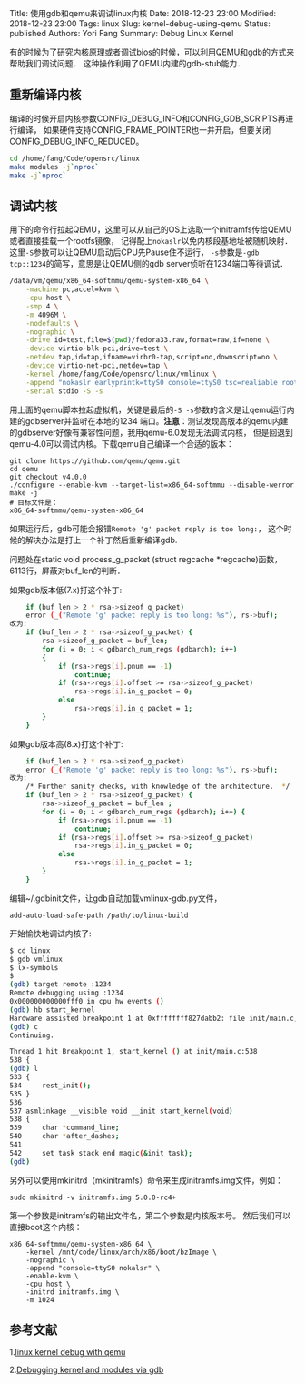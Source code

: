 Title: 使用gdb和qemu来调试linux内核
Date: 2018-12-23 23:00
Modified: 2018-12-23 23:00
Tags: linux
Slug: kernel-debug-using-qemu
Status: published
Authors: Yori Fang
Summary: Debug Linux Kernel


有的时候为了研究内核原理或者调试bios的时候，可以利用QEMU和gdb的方式来帮助我们调试问题．
这种操作利用了QEMU内建的gdb-stub能力．

## 重新编译内核

编译的时候开启内核参数CONFIG_DEBUG_INFO和CONFIG_GDB_SCRIPTS再进行编译，
如果硬件支持CONFIG_FRAME_POINTER也一并开启，但要关闭CONFIG_DEBUG_INFO_REDUCED。

```bash
cd /home/fang/Code/opensrc/linux
make modules -j`nproc`
make -j`nproc` 
```

## 调试内核

用下的命令行拉起QEMU，这里可以从自己的OS上选取一个initramfs传给QEMU或者直接挂载一个rootfs镜像，
记得配上`nokaslr`以免内核段基地址被随机映射．
这里`-S`参数可以让QEMU启动后CPU先Pause住不运行，
`-s`参数是`-gdb tcp::1234`的简写，意思是让QEMU侧的gdb server侦听在1234端口等待调试．

```bash
/data/vm/qemu/x86_64-softmmu/qemu-system-x86_64 \
	-machine pc,accel=kvm \
	-cpu host \
    -smp 4 \
	-m 4096M \
	-nodefaults \
	-nographic \
	-drive id=test,file=$(pwd)/fedora33.raw,format=raw,if=none \
	-device virtio-blk-pci,drive=test \
	-netdev tap,id=tap,ifname=virbr0-tap,script=no,downscript=no \
	-device virtio-net-pci,netdev=tap \
	-kernel /home/fang/Code/opensrc/linux/vmlinux \
	-append "nokaslr earlyprintk=ttyS0 console=ttyS0 tsc=realiable root=/dev/vda rw" \
	-serial stdio -S -s
```
用上面的qemu脚本拉起虚拟机，关键是最后的`-S -s`参数的含义是让qemu运行内建的gdbserver并监听在本地的1234
端口。**注意**：测试发现高版本的qemu内建的gdbserver好像有兼容性问题，我用qemu-6.0发现无法调试内核，
但是回退到qemu-4.0可以调试内核。下载qemu自己编译一个合适的版本：
```
git clone https://github.com/qemu/qemu.git
cd qemu
git checkout v4.0.0
./configure --enable-kvm --target-list=x86_64-softmmu --disable-werror
make -j
# 目标文件是：
x86_64-softmmu/qemu-system-x86_64
```

如果运行后，gdb可能会报错`Remote 'g' packet reply is too long:`，
这个时候的解决办法是打上一个补丁然后重新编译gdb.

问题处在static void process_g_packet (struct regcache *regcache)函数，6113行，屏蔽对buf_len的判断．

如果gdb版本低(7.x)打这个补丁:
```bash
    if (buf_len > 2 * rsa->sizeof_g_packet)
    error (_("Remote 'g' packet reply is too long: %s"), rs->buf);
改为:
    if (buf_len > 2 * rsa->sizeof_g_packet) {
        rsa->sizeof_g_packet = buf_len;
        for (i = 0; i < gdbarch_num_regs (gdbarch); i++)
        {
            if (rsa->regs[i].pnum == -1)
                continue;
            if (rsa->regs[i].offset >= rsa->sizeof_g_packet)
                rsa->regs[i].in_g_packet = 0;
            else
                rsa->regs[i].in_g_packet = 1;
        }
    }
```
如果gdb版本高(8.x)打这个补丁:

```bash
    if (buf_len > 2 * rsa->sizeof_g_packet)
    error (_("Remote 'g' packet reply is too long: %s"), rs->buf);
改为:
    /* Further sanity checks, with knowledge of the architecture.  */
    if (buf_len > 2 * rsa->sizeof_g_packet) {
        rsa->sizeof_g_packet = buf_len ;
        for (i = 0; i < gdbarch_num_regs (gdbarch); i++) {
            if (rsa->regs[i].pnum == -1)
                continue;
            if (rsa->regs[i].offset >= rsa->sizeof_g_packet)
                rsa->regs[i].in_g_packet = 0;
            else
                rsa->regs[i].in_g_packet = 1;
        }
    }
```

编辑~/.gdbinit文件，让gdb自动加载vmlinux-gdb.py文件，
```
add-auto-load-safe-path /path/to/linux-build
```
开始愉快地调试内核了:
```bash
$ cd linux
$ gdb vmlinux
$ lx-symbols
$ 
(gdb) target remote :1234
Remote debugging using :1234
0x000000000000fff0 in cpu_hw_events ()
(gdb) hb start_kernel
Hardware assisted breakpoint 1 at 0xffffffff827dabb2: file init/main.c, line 538.
(gdb) c
Continuing.

Thread 1 hit Breakpoint 1, start_kernel () at init/main.c:538
538	{
(gdb) l
533	{
534		rest_init();
535	}
536	
537	asmlinkage __visible void __init start_kernel(void)
538	{
539		char *command_line;
540		char *after_dashes;
541	
542		set_task_stack_end_magic(&init_task);
(gdb) 

```

另外可以使用mkinitrd（mkinitramfs）命令来生成initramfs.img文件，例如：
```
sudo mkinitrd -v initramfs.img 5.0.0-rc4+
```
第一个参数是initramfs的输出文件名，第二个参数是内核版本号。
然后我们可以直接boot这个内核：

```
x86_64-softmmu/qemu-system-x86_64 \
    -kernel /mnt/code/linux/arch/x86/boot/bzImage \
    -nographic \
    -append "console=ttyS0 nokalsr" \
    -enable-kvm \
    -cpu host \
    -initrd initramfs.img \
    -m 1024
```

## 参考文献

1.[linux kernel debug with qemu](http://nickdesaulniers.github.io/blog/2018/10/24/booting-a-custom-linux-kernel-in-qemu-and-debugging-it-with-gdb/)

2.[Debugging kernel and modules via gdb](https://01.org/linuxgraphics/gfx-docs/drm/dev-tools/gdb-kernel-debugging.html)
